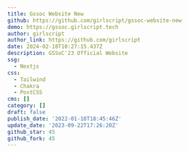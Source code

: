 ```yaml
---
title: Gssoc Website New
github: https://github.com/girlscript/gssoc-website-new
demo: https://gssoc.girlscript.tech
author: girlscript
author_link: https://github.com/girlscript
date: 2024-02-18T10:27:15.437Z
description: GSSoC'23 Official Website
ssg:
  - Nextjs
css:
  - Tailwind
  - Chakra
  - PostCSS
cms: []
category: []
draft: false
publish_date: '2022-01-18T18:45:46Z'
update_date: '2023-09-22T17:26:20Z'
github_star: 45
github_fork: 45
---
```

